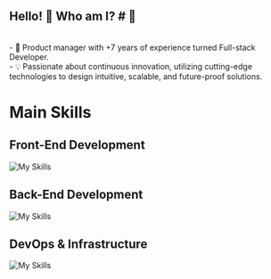 ## Hello! 👋 Who am I? # 👋

<div>
<br/>
- 🔭 Product manager with +7 years of experience turned Full-stack Developer.<br/>
- 💡 Passionate about continuous innovation, utilizing cutting-edge technologies to design intuitive, scalable, and future-proof solutions.
</div>

# Main Skills #
## Front-End Development ##
![My Skills](https://skillicons.dev/icons?i=js,html,css,react,bootstrap,vite,babel)
## Back-End Development ##
![My Skills](https://skillicons.dev/icons?i=js,nodejs,express,postgres,prisma,mongodb,postman)
## DevOps & Infrastructure ##
![My Skills](https://skillicons.dev/icons?i=github,githubactions,docker,cloudflare)

